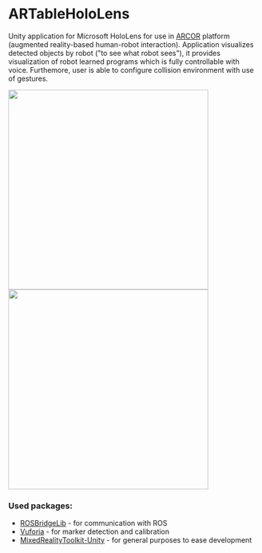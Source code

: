# ARTableHoloLens

Unity application for Microsoft HoloLens for use in [ARCOR](https://github.com/robofit/arcor) platform (augmented reality-based human-robot interaction). Application visualizes detected objects by robot ("to see what robot sees"), it provides visualization of robot learned programs which is fully controllable with voice. Furthemore, user is able to configure collision environment with use of gestures.

<img src=calib.jpg width="400" /> <img src=visualization.jpg width="400" />

### Used packages:
 - [ROSBridgeLib](https://github.com/MathiasCiarlo/ROSBridgeLib) - for communication with ROS
 - [Vuforia](https://library.vuforia.com/articles/Training/Developing-Vuforia-Apps-for-HoloLens) - for marker detection and calibration
 - [MixedRealityToolkit-Unity](https://github.com/Microsoft/MixedRealityToolkit-Unity) - for general purposes to ease development

